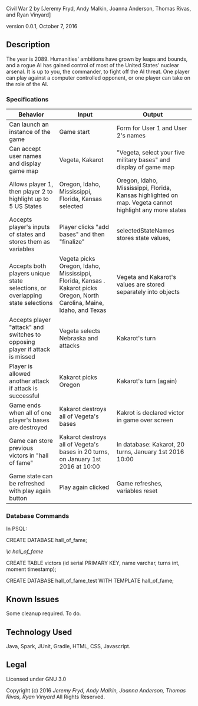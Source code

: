 Civil War 2
by [Jeremy Fryd, Andy Malkin, Joanna Anderson, Thomas Rivas, and Ryan Vinyard]

version 0.0.1, October 7, 2016

## Description
The year is 2089. Humanities' ambitions have grown by leaps and bounds, and a rogue AI has gained control of most of the United States' nuclear arsenal. It is up to you, the commander, to fight off the AI threat. One player can play against a computer controlled opponent, or one player can take on the role of the AI.

### Specifications

| Behavior                                                                      | Input                                                                                                                    | Output                                                                                                  |
|-------------------------------------------------------------------------------|--------------------------------------------------------------------------------------------------------------------------|---------------------------------------------------------------------------------------------------------|
| Can launch an instance of the game                                            | Game start                                                                                                               | Form for User 1 and User 2's names                                                                      |
| Can accept user names and display game map                                    | Vegeta, Kakarot                                                                                                          | "Vegeta, select your five military bases" and display of game map                                       |
| Allows player 1, then player 2 to highlight up to 5 US States                 | Oregon, Idaho, Mississippi, Florida, Kansas selected                                                                     | Oregon, Idaho, Mississippi, Florida, Kansas highlighted on map. Vegeta cannot highlight any more states |
| Accepts player's inputs of states and stores them as variables                | Player clicks "add bases" and then "finalize"                                                                            | selectedStateNames stores state values,                                                                 |
| Accepts both players unique state selections, or overlapping state selections | Vegeta picks Oregon, Idaho, Mississippi, Florida, Kansas . Kakarot picks Oregon, North Carolina, Maine, Idaho, and Texas | Vegeta and Kakarot's values are stored separately into objects                                          |
| Accepts player "attack" and switches to opposing player if attack is missed   | Vegeta selects Nebraska and attacks                                                                                      | Kakarot's turn                                                                                          |
| Player is allowed another attack if attack is successful                      | Kakarot picks Oregon                                                                                                     | Kakarot's turn (again)                                                                                  |
| Game ends when all of one player's bases are destroyed                        | Kakarot destroys all of Vegeta's bases                                                                                   | Kakrot is declared victor in game over screen                                                           |
| Game can store previous victors in "hall of fame"                             | Kakarot destroys all of Vegeta's bases in 20 turns, on January 1st 2016 at 10:00                                         | In database: Kakarot, 20 turns, January 1st 2016 10:00                                                  |
| Game state can be refreshed with play again button                            | Play again clicked                                                                                                       | Game refreshes, variables reset                                                                         |

### Database Commands

In PSQL:

CREATE DATABASE hall_of_fame;

*\c hall_of_fame*

CREATE TABLE victors (id serial PRIMARY KEY, name varchar, turns int, moment timestamp);

CREATE DATABASE hall_of_fame_test WITH TEMPLATE hall_of_fame;


## Known Issues

Some cleanup required. To do.

## Technology Used
Java, Spark, JUnit, Gradle, HTML, CSS, Javascript.

## Legal
Licensed under GNU 3.0

Copyright (c) 2016 _Jeremy Fryd, Andy Malkin, Joanna Anderson, Thomas Rivas, Ryan Vinyard_ All Rights Reserved.
